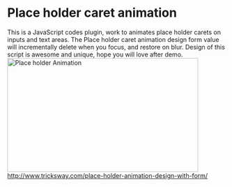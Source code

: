 # Place holder caret animation

This is a JavaScript codes plugin, work to animates place holder carets on inputs and text areas. The Place holder caret animation design form value will incrementally delete when you focus, and restore on blur. Design of this script is awesome and unique, hope you will love after demo.
<br>
<img class="aligncenter size-full wp-image-2157" src="http://www.tricksway.com/wp-content/uploads/2014/03/Place-holder-Animation.png" alt="Place holder Animation" width="438" height="261" />
<a href="http://www.tricksway.com/place-holder-animation-design-with-form/"> http://www.tricksway.com/place-holder-animation-design-with-form/ </a>

